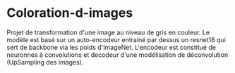 # Coloration-d-images
Projet de transformation d'une image au niveau de gris en couleur.
Le modèle est basé sur un auto-encodeur entrainé par dessus un resnet18 qui sert de backbone via les poids d'ImageNet.
L'encodeur est constitué de neuronnes à convolutions et decodeur d'une modélisation de déconvolution (UpSampling des images).
